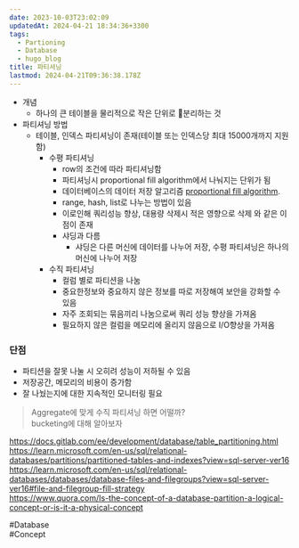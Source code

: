 ```yaml
---
date: 2023-10-03T23:02:09
updatedAt: 2024-04-21 18:34:36+3300
tags:
  - Partioning
  - Database
  - hugo_blog
title: 파티셔닝
lastmod: 2024-04-21T09:36:38.178Z
---
```

* 개념
  * 하나의 큰 테이블을 물리적으로 작은 단위로 분리하는 것
* 파티셔닝 방법
  * 테이블, 인덱스 파티셔닝이 존재(테이블 또는 인덱스당 최대 15000개까지 지원함)
    * 수평 파티셔닝
      * row의 조건에 따라 파티셔닝함
      * 파티셔닝시 proportional fill algorithm에서 나눠지는 단위가 됨
      * 데이터베이스의 데이터 저장 알고리즘 [proportional fill algorithm](https://learn.microsoft.com/en-us/sql/relational-databases/databases/database-files-and-filegroups?view=sql-server-ver16#file-and-filegroup-fill-strategy).
      * range, hash, list로 나누는 방법이 있음
      * 이로인해 쿼리성능 향상, 대용량 삭제시 적은 영향으로 삭제 와 같은 이점이 존재
      * 샤딩과 다름
        * 샤딩은 다른 머신에 데이터를 나누어 저장, 수평 파티셔닝은 하나의 머신에 나누어 저장
    * 수직 파티셔닝
      * 컬럼 별로 파티션을 나눔
      * 중요한정보와 중요하지 않은 정보를 따로 저장해여 보안을 강화할 수 있음
      * 자주 조회되는 묶음끼리 나눔으로써 쿼리 성능 향상을 가져옴
      * 필요하지 않은 컬럼을 메모리에 올리지 않음으로 I/O향상을 가져옴

### 단점

* 파티션을 잘못 나눌 시 오히려 성능이 저하될 수 있음
* 저장공간, 메모리의 비용이 증가함
* 잘 나눴는지에 대한 지속적인 모니터링 필요

> Aggregate에 맞게 수직 파티셔닝 하면 어떨까?\
> bucketing에 대해 알아보자

<https://docs.gitlab.com/ee/development/database/table_partitioning.html>\
<https://learn.microsoft.com/en-us/sql/relational-databases/partitions/partitioned-tables-and-indexes?view=sql-server-ver16>\
<https://learn.microsoft.com/en-us/sql/relational-databases/databases/database-files-and-filegroups?view=sql-server-ver16#file-and-filegroup-fill-strategy>\
<https://www.quora.com/Is-the-concept-of-a-database-partition-a-logical-concept-or-is-it-a-physical-concept>

\#Database\
\#Concept
